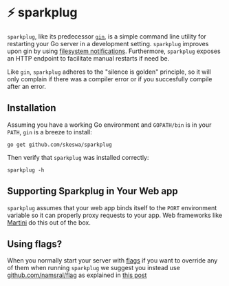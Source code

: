 ⚡ sparkplug
========

`sparkplug`, like its predecessor [`gin`](https://github.com/codegangsta/gin), is a simple command line utility for restarting your Go server in a development setting. `sparkplug` improves upon gin by using [filesystem notifications](https://github.com/fsnotify/fsnotify). Furthermore, `sparkplug` exposes an HTTP endpoint to facilitate manual restarts if need be.

Like `gin`, `sparkplug` adheres to the "silence is golden" principle, so it will only complain 
if there was a compiler error or if you succesfully compile after an error.

## Installation

Assuming you have a working Go environment and `GOPATH/bin` is in your 
`PATH`, `gin` is a breeze to install:

```shell
go get github.com/skeswa/sparkplug
```

Then verify that `sparkplug` was installed correctly:

```shell
sparkplug -h
```

## Supporting Sparkplug in Your Web app
`sparkplug` assumes that your web app binds itself to the `PORT` environment 
variable so it can properly proxy requests to your app. Web frameworks 
like [Martini](https://github.com/go-martini/martini) do this out of 
the box.

## Using flags?
When you normally start your server with [flags](https://godoc.org/flag)
if you want to override any of them when running `sparkplug` we suggest you 
instead use [github.com/namsral/flag](https://github.com/namsral/flag)
as explained in [this post](http://stackoverflow.com/questions/24873883/organizing-environment-variables-golang/28160665#28160665)
